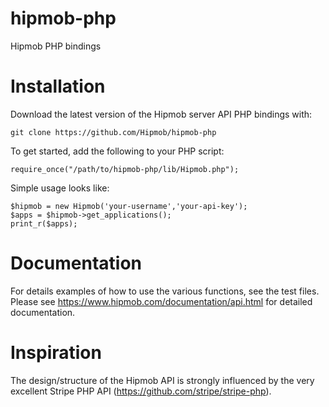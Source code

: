 hipmob-php
==========

Hipmob PHP bindings

# Installation

Download the latest version of the Hipmob server API PHP bindings with:

    git clone https://github.com/Hipmob/hipmob-php

To get started, add the following to your PHP script:

    require_once("/path/to/hipmob-php/lib/Hipmob.php");

Simple usage looks like:

    $hipmob = new Hipmob('your-username','your-api-key');
    $apps = $hipmob->get_applications();
    print_r($apps);

# Documentation

For details examples of how to use the various functions, see the test files.
Please see https://www.hipmob.com/documentation/api.html for detailed documentation.

# Inspiration

The design/structure of the Hipmob API is strongly influenced by the very excellent Stripe PHP API (https://github.com/stripe/stripe-php).